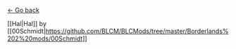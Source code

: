 [← Go back](https://github.com/bugworm/Categories/wiki/Gear)

[[Hal|Hal]] by [[00Schmidt|https://github.com/BLCM/BLCMods/tree/master/Borderlands%202%20mods/00Schmidt]]